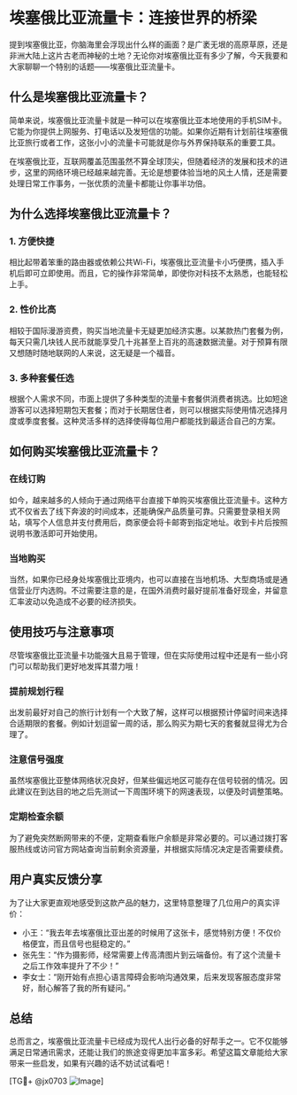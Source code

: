# 埃塞俄比亚流量卡：连接世界的桥梁

提到埃塞俄比亚，你脑海里会浮现出什么样的画面？是广袤无垠的高原草原，还是非洲大陆上这片古老而神秘的土地？无论你对埃塞俄比亚有多少了解，今天我要和大家聊聊一个特别的话题——埃塞俄比亚流量卡。

## 什么是埃塞俄比亚流量卡？

简单来说，埃塞俄比亚流量卡就是一种可以在埃塞俄比亚本地使用的手机SIM卡。它能为你提供上网服务、打电话以及发短信的功能。如果你近期有计划前往埃塞俄比亚旅行或者工作，这张小小的流量卡可能就是你与外界保持联系的重要工具。

在埃塞俄比亚，互联网覆盖范围虽然不算全球顶尖，但随着经济的发展和技术的进步，这里的网络环境已经越来越完善。无论是想要体验当地的风土人情，还是需要处理日常工作事务，一张优质的流量卡都能让你事半功倍。

## 为什么选择埃塞俄比亚流量卡？

### 1. **方便快捷**

相比起带着笨重的路由器或依赖公共Wi-Fi，埃塞俄比亚流量卡小巧便携，插入手机后即可立即使用。而且，它的操作非常简单，即使你对科技不太熟悉，也能轻松上手。

### 2. **性价比高**

相较于国际漫游资费，购买当地流量卡无疑更加经济实惠。以某款热门套餐为例，每天只需几块钱人民币就能享受几十兆甚至上百兆的高速数据流量。对于预算有限又想随时随地联网的人来说，这无疑是一个福音。

### 3. **多种套餐任选**

根据个人需求不同，市面上提供了多种类型的流量卡套餐供消费者挑选。比如短途游客可以选择短期包天套餐；而对于长期居住者，则可以根据实际使用情况选择月度或季度套餐。这种灵活多样的选择使得每位用户都能找到最适合自己的方案。

## 如何购买埃塞俄比亚流量卡？

### 在线订购

如今，越来越多的人倾向于通过网络平台直接下单购买埃塞俄比亚流量卡。这种方式不仅省去了线下奔波的时间成本，还能确保产品质量可靠。只需要登录相关网站，填写个人信息并支付费用后，商家便会将卡邮寄到指定地址。收到卡片后按照说明书激活即可开始使用。

### 当地购买

当然，如果你已经身处埃塞俄比亚境内，也可以直接在当地机场、大型商场或是通信营业厅内选购。不过需要注意的是，在国外消费时最好提前准备好现金，并留意汇率波动以免造成不必要的经济损失。

## 使用技巧与注意事项

尽管埃塞俄比亚流量卡功能强大且易于管理，但在实际使用过程中还是有一些小窍门可以帮助我们更好地发挥其潜力哦！

### 提前规划行程

出发前最好对自己的旅行计划有一个大致了解，这样可以根据预计停留时间来选择合适期限的套餐。例如计划逗留一周的话，那么购买为期七天的套餐就显得尤为合理了。

### 注意信号强度

虽然埃塞俄比亚整体网络状况良好，但某些偏远地区可能存在信号较弱的情况。因此建议在到达目的地之后先测试一下周围环境下的网速表现，以便及时调整策略。

### 定期检查余额

为了避免突然断网带来的不便，定期查看账户余额是非常必要的。可以通过拨打客服热线或访问官方网站查询当前剩余资源量，并根据实际情况决定是否需要续费。

## 用户真实反馈分享

为了让大家更直观地感受到这款产品的魅力，这里特意整理了几位用户的真实评价：

- 小王：“我去年去埃塞俄比亚出差的时候用了这张卡，感觉特别方便！不仅价格便宜，而且信号也挺稳定的。”
- 张先生：“作为摄影师，经常需要上传高清图片到云端备份。有了这个流量卡之后工作效率提升了不少！”
- 李女士：“刚开始有点担心语言障碍会影响沟通效果，后来发现客服态度非常好，耐心解答了我的所有疑问。”

## 总结

总而言之，埃塞俄比亚流量卡已经成为现代人出行必备的好帮手之一。它不仅能够满足日常通讯需求，还能让我们的旅途变得更加丰富多彩。希望这篇文章能给大家带来一些启发，如果有兴趣的话不妨试试看吧！

[TG💪+ @jx0703 ![Image](https://github.com/user-attachments/assets/dbca1d08-cadb-493c-b0ec-ad6f7a83f270)]